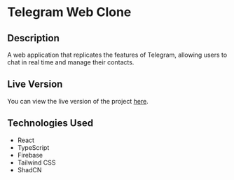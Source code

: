 # Telegram Web Clone

## Description

A web application that replicates the features of Telegram, allowing users to chat in real time and manage their contacts.

## Live Version

You can view the live version of the project [here](https://telegram-clone-web-app.vercel.app).

## Technologies Used

- React
- TypeScript
- Firebase
- Tailwind CSS
- ShadCN
